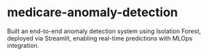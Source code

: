 # medicare-anomaly-detection
Built an end-to-end anomaly detection system using Isolation Forest, deployed via Streamlit, enabling real-time predictions with MLOps integration.
